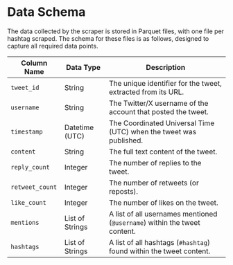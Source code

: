 # Data Schema

The data collected by the scraper is stored in Parquet files, with one file per hashtag scraped. The schema for these files is as follows, designed to capture all required data points.

| Column Name     | Data Type          | Description                                                                 |
|-----------------|--------------------|-----------------------------------------------------------------------------|
| `tweet_id`      | String             | The unique identifier for the tweet, extracted from its URL.                  |
| `username`      | String             | The Twitter/X username of the account that posted the tweet.                  |
| `timestamp`     | Datetime (UTC)     | The Coordinated Universal Time (UTC) when the tweet was published.          |
| `content`       | String             | The full text content of the tweet.                                         |
| `reply_count`   | Integer            | The number of replies to the tweet.                                         |
| `retweet_count` | Integer            | The number of retweets (or reposts).                                        |
| `like_count`    | Integer            | The number of likes on the tweet.                                           |
| `mentions`      | List of Strings    | A list of all usernames mentioned (`@username`) within the tweet content.     |
| `hashtags`      | List of Strings    | A list of all hashtags (`#hashtag`) found within the tweet content.         |